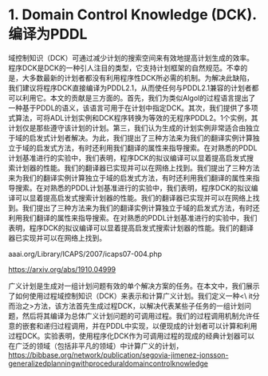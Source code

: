 # 1. Domain Control Knowledge (DCK).编译为PDDL

域控制知识（DCK）可通过减少计划的搜索空间来有效地提高计划生成的效率。程序DCK是DCK的一种引人注目的类型，它支持计划框架的自然规范。不幸的是，大多数最新的计划者都没有利用程序性DCK所必需的机制。为解决此缺陷，我们建议将程序DCK直接编译为PDDL2.1，从而使任何与PDDL2.1兼容的计划者都可以利用它。本文的贡献是三方面的。首先，我们为类似Algol的过程语言提出了一种基于PDDL的语义，该语言可用于在计划中指定DCK。其次，我们提供了多项式算法，可将ADL计划实例和DCK程序转换为等效的无程序PDDL2。1个实例，其计划仅是那些遵守该计划的计划。第三，我们认为生成的计划实例非常适合由独立于域的启发式计划者解决。为此，我们提出了三种方法来为我们的翻译实例计算独立于域的启发式方法，有时还利用我们翻译的属性来指导搜索。在对熟悉的PDDL计划基准进行的实验中，我们表明，程序DCK的拟议编译可以显着提高启发式搜索计划器的性能。我们的翻译器已实现并可以在网络上找到。我们提出了三种方法来为我们的翻译实例计算独立于域的启发式方法，有时还利用我们翻译的属性来指导搜索。在对熟悉的PDDL计划基准进行的实验中，我们表明，程序DCK的拟议编译可以显着提高启发式搜索计划器的性能。我们的翻译器已实现并可以在网络上找到。我们提出了三种方法来为我们的翻译实例计算独立于域的启发式方法，有时还利用我们翻译的属性来指导搜索。在对熟悉的PDDL计划基准进行的实验中，我们表明，程序DCK的拟议编译可以显着提高启发式搜索计划器的性能。我们的翻译器已实现并可以在网络上找到。

aaai.org/Library/ICAPS/2007/icaps07-004.php

https://arxiv.org/abs/1910.04999


广义计划是生成对一组计划问题有效的单个解决方案的任务。在本文中，我们展示了如何使用过程域控制知识（DCK）来表示和计算广义计划。我们定义一种<\ it分而治之>方法，该方法首先生成过程DCK，以解决代表某些子任务的一组计划问题，然后将其编译为总体广义计划问题的可调用过程。我们的过程调用机制允许任意的嵌套和递归过程调用，并在PDDL中实现，以便现成的计划者可以计算和利用过程DCK。实验表明，使用程序化DCK作为可调用过程的现成的经典计划器可以在广泛的领域（包括非平凡的领域）中计算广义的计划，
https://bibbase.org/network/publication/segovia-jimenez-jonsson-generalizedplanningwithproceduraldomaincontrolknowledge










